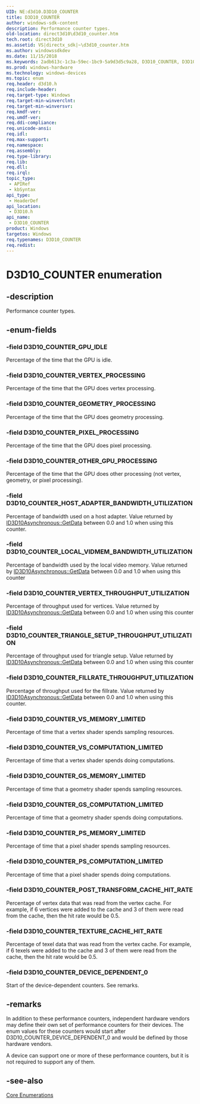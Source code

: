 ```yaml
---
UID: NE:d3d10.D3D10_COUNTER
title: D3D10_COUNTER
author: windows-sdk-content
description: Performance counter types.
old-location: direct3d10\d3d10_counter.htm
tech.root: direct3d10
ms.assetid: VS|directx_sdk|~\d3d10_counter.htm
ms.author: windowssdkdev
ms.date: 11/15/2018
ms.keywords: 2adb613c-1c3a-59ec-1bc9-5a9d3d5c9a28, D3D10_COUNTER, D3D10_COUNTER enumeration [Direct3D 10], D3D10_COUNTER_DEVICE_DEPENDENT_0, D3D10_COUNTER_FILLRATE_THROUGHPUT_UTILIZATION, D3D10_COUNTER_GEOMETRY_PROCESSING, D3D10_COUNTER_GPU_IDLE, D3D10_COUNTER_GS_COMPUTATION_LIMITED, D3D10_COUNTER_GS_MEMORY_LIMITED, D3D10_COUNTER_HOST_ADAPTER_BANDWIDTH_UTILIZATION, D3D10_COUNTER_LOCAL_VIDMEM_BANDWIDTH_UTILIZATION, D3D10_COUNTER_OTHER_GPU_PROCESSING, D3D10_COUNTER_PIXEL_PROCESSING, D3D10_COUNTER_POST_TRANSFORM_CACHE_HIT_RATE, D3D10_COUNTER_PS_COMPUTATION_LIMITED, D3D10_COUNTER_PS_MEMORY_LIMITED, D3D10_COUNTER_TEXTURE_CACHE_HIT_RATE, D3D10_COUNTER_TRIANGLE_SETUP_THROUGHPUT_UTILIZATION, D3D10_COUNTER_VERTEX_PROCESSING, D3D10_COUNTER_VERTEX_THROUGHPUT_UTILIZATION, D3D10_COUNTER_VS_COMPUTATION_LIMITED, D3D10_COUNTER_VS_MEMORY_LIMITED, d3d10/D3D10_COUNTER, d3d10/D3D10_COUNTER_DEVICE_DEPENDENT_0, d3d10/D3D10_COUNTER_FILLRATE_THROUGHPUT_UTILIZATION, d3d10/D3D10_COUNTER_GEOMETRY_PROCESSING, d3d10/D3D10_COUNTER_GPU_IDLE, d3d10/D3D10_COUNTER_GS_COMPUTATION_LIMITED, d3d10/D3D10_COUNTER_GS_MEMORY_LIMITED, d3d10/D3D10_COUNTER_HOST_ADAPTER_BANDWIDTH_UTILIZATION, d3d10/D3D10_COUNTER_LOCAL_VIDMEM_BANDWIDTH_UTILIZATION, d3d10/D3D10_COUNTER_OTHER_GPU_PROCESSING, d3d10/D3D10_COUNTER_PIXEL_PROCESSING, d3d10/D3D10_COUNTER_POST_TRANSFORM_CACHE_HIT_RATE, d3d10/D3D10_COUNTER_PS_COMPUTATION_LIMITED, d3d10/D3D10_COUNTER_PS_MEMORY_LIMITED, d3d10/D3D10_COUNTER_TEXTURE_CACHE_HIT_RATE, d3d10/D3D10_COUNTER_TRIANGLE_SETUP_THROUGHPUT_UTILIZATION, d3d10/D3D10_COUNTER_VERTEX_PROCESSING, d3d10/D3D10_COUNTER_VERTEX_THROUGHPUT_UTILIZATION, d3d10/D3D10_COUNTER_VS_COMPUTATION_LIMITED, d3d10/D3D10_COUNTER_VS_MEMORY_LIMITED, direct3d10.d3d10_counter
ms.prod: windows-hardware
ms.technology: windows-devices
ms.topic: enum
req.header: d3d10.h
req.include-header: 
req.target-type: Windows
req.target-min-winverclnt: 
req.target-min-winversvr: 
req.kmdf-ver: 
req.umdf-ver: 
req.ddi-compliance: 
req.unicode-ansi: 
req.idl: 
req.max-support: 
req.namespace: 
req.assembly: 
req.type-library: 
req.lib: 
req.dll: 
req.irql: 
topic_type:
 - APIRef
 - kbSyntax
api_type:
 - HeaderDef
api_location:
 - D3D10.h
api_name:
 - D3D10_COUNTER
product: Windows
targetos: Windows
req.typenames: D3D10_COUNTER
req.redist: 
---
```


# D3D10_COUNTER enumeration


## -description


Performance counter types.


## -enum-fields




### -field D3D10_COUNTER_GPU_IDLE

Percentage of the time that the GPU is idle.


### -field D3D10_COUNTER_VERTEX_PROCESSING

Percentage of the time that the GPU does vertex processing.


### -field D3D10_COUNTER_GEOMETRY_PROCESSING

Percentage of the time that the GPU does geometry processing.


### -field D3D10_COUNTER_PIXEL_PROCESSING

Percentage of the time that the GPU does pixel processing.


### -field D3D10_COUNTER_OTHER_GPU_PROCESSING

Percentage of the time that the GPU does other processing (not vertex, geometry, or pixel processing).


### -field D3D10_COUNTER_HOST_ADAPTER_BANDWIDTH_UTILIZATION

Percentage of bandwidth used on a host adapter. Value returned by <a href="https://msdn.microsoft.com/f8993ac8-3632-48d0-a583-08f117e8f587">ID3D10Asynchronous::GetData</a> between 0.0 and 1.0 when using this counter.


### -field D3D10_COUNTER_LOCAL_VIDMEM_BANDWIDTH_UTILIZATION

Percentage of bandwidth used by the local video memory. Value returned by <a href="https://msdn.microsoft.com/f8993ac8-3632-48d0-a583-08f117e8f587">ID3D10Asynchronous::GetData</a> between 0.0 and 1.0 when using this counter


### -field D3D10_COUNTER_VERTEX_THROUGHPUT_UTILIZATION

Percentage of throughput used for vertices. Value returned by <a href="https://msdn.microsoft.com/f8993ac8-3632-48d0-a583-08f117e8f587">ID3D10Asynchronous::GetData</a> between 0.0 and 1.0 when using this counter


### -field D3D10_COUNTER_TRIANGLE_SETUP_THROUGHPUT_UTILIZATION

Percentage of throughput used for triangle setup. Value returned by <a href="https://msdn.microsoft.com/f8993ac8-3632-48d0-a583-08f117e8f587">ID3D10Asynchronous::GetData</a> between 0.0 and 1.0 when using this counter


### -field D3D10_COUNTER_FILLRATE_THROUGHPUT_UTILIZATION

Percentage of throughput used for the fillrate. Value returned by <a href="https://msdn.microsoft.com/f8993ac8-3632-48d0-a583-08f117e8f587">ID3D10Asynchronous::GetData</a> between 0.0 and 1.0 when using this counter.


### -field D3D10_COUNTER_VS_MEMORY_LIMITED

Percentage of time that a vertex shader spends sampling resources.


### -field D3D10_COUNTER_VS_COMPUTATION_LIMITED

Percentage of time that a vertex shader spends doing computations.


### -field D3D10_COUNTER_GS_MEMORY_LIMITED

Percentage of time that a geometry shader spends sampling resources.


### -field D3D10_COUNTER_GS_COMPUTATION_LIMITED

Percentage of time that a geometry shader spends doing computations.


### -field D3D10_COUNTER_PS_MEMORY_LIMITED

Percentage of time that a pixel shader spends sampling resources.


### -field D3D10_COUNTER_PS_COMPUTATION_LIMITED

Percentage of time that a pixel shader spends doing computations.


### -field D3D10_COUNTER_POST_TRANSFORM_CACHE_HIT_RATE

Percentage of vertex data that was read from the vertex cache. For example, if 6 vertices were added to the cache and 3 of them were read from the cache, then the hit rate would be 0.5.


### -field D3D10_COUNTER_TEXTURE_CACHE_HIT_RATE

Percentage of texel data that was read from the vertex cache. For example, if 6 texels were added to the cache and 3 of them were read from the cache, then the hit rate would be 0.5.


### -field D3D10_COUNTER_DEVICE_DEPENDENT_0

Start of the device-dependent counters. See remarks.


## -remarks



In addition to these performance counters, independent hardware vendors may define their own set of performance counters for their devices. The enum values for these counters would start after D3D10_COUNTER_DEVICE_DEPENDENT_0 and would be defined by those hardware vendors.

A device can support one or more of these performance counters, but it is not required to support any of them.




## -see-also




<a href="https://msdn.microsoft.com/3d1541bf-75d8-459d-a912-4068e9a0a9e4">Core Enumerations</a>
 

 

